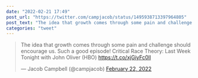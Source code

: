 ```yaml
---
date: "2022-02-21 17:49"
post_url: "https://twitter.com/campjacob/status/1495938713397964805"
post_text: "The idea that growth comes through some pain and challenge should encourage us. Such a good episode! Critical Race Theory: Last Week Tonight with John Oliver (HBO) https://t.co/xjGiyFc0ll"
categories: "tweet"
---
```


<blockquote class="twitter-tweet"><p lang="en" dir="ltr">The idea that growth comes through some pain and challenge should encourage us. Such a good episode! Critical Race Theory: Last Week Tonight with John Oliver (HBO) <a href="https://t.co/xjGiyFc0ll">https://t.co/xjGiyFc0ll</a></p>&mdash; Jacob Campbell (@campjacob) <a href="https://twitter.com/campjacob/status/1495938713397964805?ref_src=twsrc%5Etfw">February 22, 2022</a></blockquote> <script async src="https://platform.twitter.com/widgets.js" charset="utf-8"></script> 
